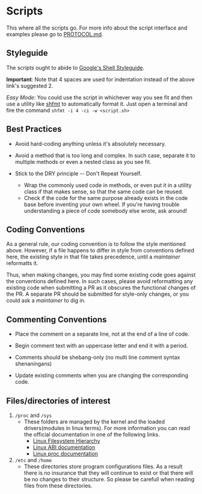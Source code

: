 # Scripts

This where all the scripts go. For more info about the script interface and examples please go to [PROTOCOL.md](PROTOCOL.md).

## Styleguide

The scripts ought to abide to [Google's Shell Styleguide](https://google.github.io/styleguide/shell.xml).

**Important**: Note that 4 spaces are used for indentation
instead of the above link's suggested 2.

*Easy Mode*: You could use the script in whichever way you see fit
and then use a utility like [shfmt](https://github.com/mvdan/sh#shfmt) 
to automatically format it. Just open a terminal and fire the 
command `shfmt -i 4 -ci -w <script.sh>`

## Best Practices

* Avoid hard-coding anything unless it's absolutely necessary.

* Avoid a method that is too long and complex.
  In such case, separate it to multiple methods or even a nested class as you see fit.

* Stick to the DRY principle -- Don't Repeat Yourself.
    * Wrap the commonly used code in methods,
      or even put it in a utility class if that makes sense,
      so that the same code can be reused.
    * Check if the code for the same purpose already exists in the code base before inventing your own wheel.
      If you're having trouble understanding a piece of code somebody else wrote, ask around!
    
## Coding Conventions

As a general rule, our coding convention is to follow the style mentioned above.
However, if a file happens to differ in style from conventions defined here,
the existing style in that file takes precedence,
until a *maintainer* reformatts it.

Thus, when making changes, you may find some existing code goes against the conventions defined here.
In such cases, please avoid reformatting any existing code when submitting a PR as it obscures the functional changes of the PR.
A separate PR should be submitted for style-only changes, or you could ask a *maintainer* to dig in.

## Commenting Conventions

* Place the comment on a separate line, not at the end of a line of code.

* Begin comment text with an uppercase letter and end it with a period.

* Comments should be shebang-only (no multi line comment syntax shenaningans)

* Update existing comments when you are changing the corresponding code.

## Files/directories of interest

1. `/proc` and `/sys`
    - These folders are managed by the kernel and the loaded drivers(modules in linux terms). For more information you can read the official documentation in one of the following links.
        - [Linux Filesystem Hierarchy](http://tldp.org/LDP/Linux-Filesystem-Hierarchy/html/index.html)
        - [Linux ABI documentation](https://github.com/torvalds/linux/tree/master/Documentation/ABI)
        - [Linux proc documentation](https://github.com/torvalds/linux/blob/master/Documentation/filesystems/proc.txt)
2. `/etc` and `/home`
    - These directories store program configurations files. As a result there is no insurance that they will continue to exist or that there will be no changes to their structure. So please be carefull when reading files from these directories.